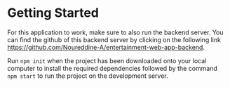 # Getting Started

For this application to work, make sure to also run the backend server. You can find the github of this backend server by clicking on the following link https://github.com/Noureddine-A/entertainment-web-app-backend.

Run `npm init` when the project has been downloaded onto your local computer to install the required dependencies followed by the command `npm start` to run the project on the development server.
